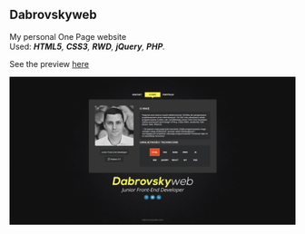 ## Dabrovskyweb
My personal One Page website  
  Used: ___HTML5__, __CSS3__, __RWD__, __jQuery__, __PHP__._

See the preview [here](http://dabrovskyweb.com/)

![layout](src/img/dabrovskyweb.png)
